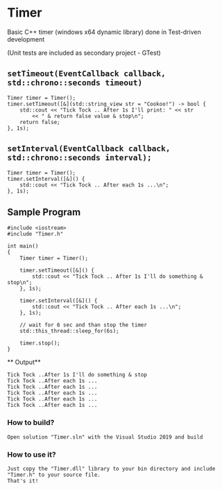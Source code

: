 # Timer
Basic C++ timer (windows x64 dynamic library) done in Test-driven development

(Unit tests are included as secondary project - GTest)

## `setTimeout(EventCallback callback, std::chrono::seconds timeout)`

```c+ +
Timer timer = Timer();
timer.setTimeout([&](std::string_view str = "Cookoo!") -> bool {
    std::cout << "Tick Tock .. After 1s I'll print: " << str
        << " & return false value & stop\n";
    return false;
}, 1s);
```

## `setInterval(EventCallback callback, std::chrono::seconds interval);`

```c+ +
Timer timer = Timer();
timer.setInterval([&]() {
    std::cout << "Tick Tock .. After each 1s ...\n";
}, 1s);
```

## Sample Program

```c+ +
#include <iostream>
#include "Timer.h"

int main()
{
    Timer timer = Timer();

    timer.setTimeout([&]() {
        std::cout << "Tick Tock .. After 1s I'll do something & stop\n";
    }, 1s);

    timer.setInterval([&]() {
        std::cout << "Tick Tock .. After each 1s ...\n";
    }, 1s);

    // wait for 6 sec and than stop the timer
    std::this_thread::sleep_for(6s);

    timer.stop();
}
```

** Output**

```
Tick Tock ..After 1s I'll do something & stop
Tick Tock ..After each 1s ...
Tick Tock ..After each 1s ...
Tick Tock ..After each 1s ...
Tick Tock ..After each 1s ...
Tick Tock ..After each 1s ...
```

### How to build?

```
Open solution "Timer.sln" with the Visual Studio 2019 and build
```

### How to use it?

```
Just copy the "Timer.dll" library to your bin directory and include "Timer.h" to your source file.
That's it!
```